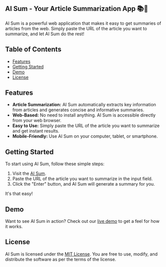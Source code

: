 ## AI Sum - Your Article Summarization App 📚🤖

AI Sum is a powerful web application that makes it easy to get summaries of articles from the web. Simply paste the URL of the article you want to summarize, and let AI Sum do the rest!

## Table of Contents

- [Features](#features)
- [Getting Started](#getting-started)
- [Demo](#demo)
- [License](#license)

## Features

- **Article Summarization:** AI Sum automatically extracts key information from articles and generates concise and informative summaries.
- **Web-Based:** No need to install anything. AI Sum is accessible directly from your web browser.
- **Easy to Use:** Simply paste the URL of the article you want to summarize and get instant results.
- **Mobile-Friendly:** Use AI Sum on your computer, tablet, or smartphone.

## Getting Started

To start using AI Sum, follow these simple steps:

1. Visit the [AI Sum](https://wt-aisum.netlify.app).
2. Paste the URL of the article you want to summarize in the input field.
3. Click the "Enter" button, and AI Sum will generate a summary for you.

It's that easy!

## Demo

Want to see AI Sum in action? Check out our [live demo](https://wt-aisum.netlify.app) to get a feel for how it works.

## License

AI Sum is licensed under the [MIT License](LICENSE). You are free to use, modify, and distribute the software as per the terms of the license.
